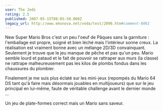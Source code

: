 ```yaml
---
user: The Jedi
rating: 2.5
published: 2007-05-15T08:05:50.000Z
legacy_url: http://www.emunova.net/veda/test/2096.htm#comment-8061
---
```

New Super Mario Bros c'est un peu l'oeuf de Pâques sans la garniture : l'emballage est propre, soigné et bien léché mais l'intérieur sonne creux.
La réalisation est vraiment bonne avec un mélange 2D/3D convainquant. Seulement je trouve que le jeu manque de pêche et pas qu'un peu. Mario semble lourd et pataud et le fait de pouvoir se rattraper aux murs (la classe) ne rattrape malheureusement pas les kilos de plombs fondus dans les chaussures du plombier.

Finalement je me suis plus éclaté sur les mini-jeux (repompés du Mario 64 DS tant qu'à faire mais désormais jouables en multijoueurs) que sur le jeu principal en lui-même, faute de véritable challenge avant le dernier monde ...

Un jeu de plate-formes correct mais un Mario sans saveur.